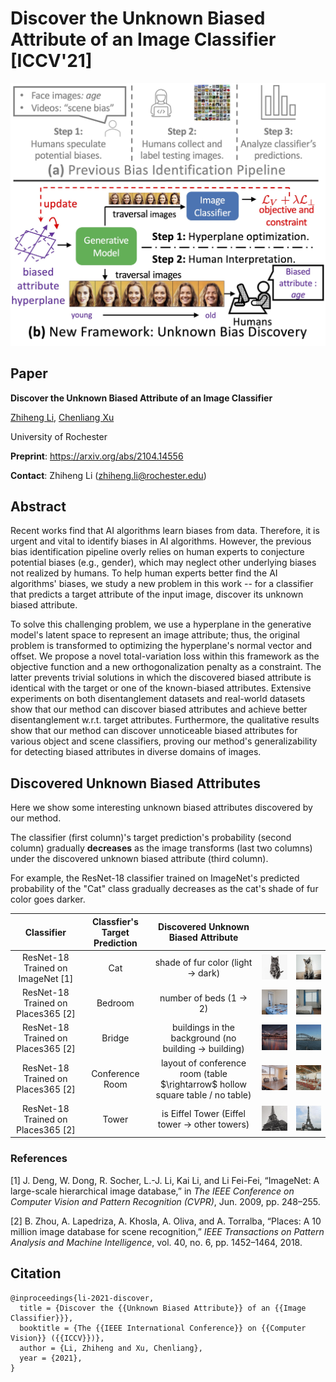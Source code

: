 # Discover the Unknown Biased Attribute of an Image Classifier [ICCV'21]

<img src="images/teaser.jpg" alt="teaser" style="zoom:100%;" />



## Paper

**Discover the Unknown Biased Attribute of an Image Classifier**

[Zhiheng Li](https://zhiheng.li/), [Chenliang Xu](https://www.cs.rochester.edu/~cxu22/)

University of Rochester



**Preprint**: https://arxiv.org/abs/2104.14556

**Contact**: Zhiheng Li (zhiheng.li@rochester.edu)



## Abstract

Recent works find that AI algorithms learn biases from data. Therefore, it is urgent and vital to identify biases in AI algorithms. However, the previous bias identification pipeline overly relies on human experts to conjecture potential biases (e.g., gender), which may neglect other underlying biases not realized by humans. To help human experts better find the AI algorithms' biases, we study a new problem in this work -- for a classifier that predicts a target attribute of the input image, discover its unknown biased attribute.



To solve this challenging problem, we use a hyperplane in the generative model's latent space to represent an image attribute; thus, the original problem is transformed to optimizing the hyperplane's normal vector and offset. We propose a novel total-variation loss within this framework as the objective function and a new orthogonalization penalty as a constraint. The latter prevents trivial solutions in which the discovered biased attribute is identical with the target or one of the known-biased attributes. Extensive experiments on both disentanglement datasets and real-world datasets show that our method can discover biased attributes and achieve better disentanglement w.r.t. target attributes. Furthermore, the qualitative results show that our method can discover unnoticeable biased attributes for various object and scene classifiers, proving our method's generalizability for detecting biased attributes in diverse domains of images. 



## Discovered Unknown Biased Attributes

Here we show some interesting unknown biased attributes discovered by our method.



The classifier (first column)'s target prediction's probability (second column) gradually **decreases** as the image transforms (last two columns) under the discovered unknown biased attribute (third column).



For example, the ResNet-18 classifier trained on ImageNet's predicted probability of the "Cat" class gradually decreases as the cat's shade of fur color goes darker.



|             Classifier             | Classfier's Target Prediction |             Discovered Unknown Biased Attribute              |                                                              |                                                              |
| :--------------------------------: | :---------------------------: | :----------------------------------------------------------: | :----------------------------------------------------------: | :----------------------------------------------------------: |
| ResNet-18 Trained on ImageNet [1]  |              Cat              |        shade of fur color (light $\rightarrow$ dark)         | ![cat_1](images/cat/1.gif) | ![cat_2](images/cat/2.gif) |
| ResNet-18 Trained on Places365 [2] |            Bedroom            |              number of beds (1 $\rightarrow$ 2)              | ![bedroom_1](images/bedroom/1.gif) | ![bedroom_2](images/bedroom/2.gif) |
| ResNet-18 Trained on Places365 [2] |            Bridge             | buildings in the background (no building $\rightarrow$ building) | ![bridge_1](images/bridge/1.gif) | ![bridge_2](images/bridge/2.gif) |
| ResNet-18 Trained on Places365 [2] |        Conference Room        | layout of conference room (table \$\rightarrow$ hollow square table / no table) | ![conferenceroom_1](images/conferenceroom/1.gif) | ![confereceroom_2](images/conferenceroom/2.gif) |
| ResNet-18 Trained on Places365 [2] |             Tower             |  is Eiffel Tower (Eiffel tower $\rightarrow$ other towers)   | ![tower_1](images/tower/1.gif) |                ![tower_2](images/tower/2.gif)                |

### References

[1] J. Deng, W. Dong, R. Socher, L.-J. Li, Kai Li, and Li Fei-Fei, “ImageNet: A large-scale hierarchical image database,” in *The IEEE Conference on Computer Vision and Pattern Recognition (CVPR)*, Jun. 2009, pp. 248–255.

[2] B. Zhou, A. Lapedriza, A. Khosla, A. Oliva, and A. Torralba, “Places: A 10 million image database for scene recognition,” *IEEE Transactions on Pattern Analysis and Machine Intelligence*, vol. 40, no. 6, pp. 1452–1464, 2018.



## Citation

```
@inproceedings{li-2021-discover,
  title = {Discover the {{Unknown Biased Attribute}} of an {{Image Classifier}}},
  booktitle = {The {{IEEE International Conference}} on {{Computer Vision}} ({{ICCV}})},
  author = {Li, Zhiheng and Xu, Chenliang},
  year = {2021},
}
```

